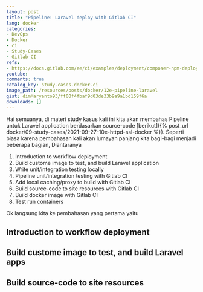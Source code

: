 ```yaml
---
layout: post
title: "Pipeline: Laravel deploy with Gitlab CI"
lang: docker
categories:
- DevOps
- Docker
- ci
- Study-Cases
- Gitlab-CI
refs: 
- https://docs.gitlab.com/ee/ci/examples/deployment/composer-npm-deploy.html
youtube: 
comments: true
catalog_key: study-cases-docker-ci
image_path: /resources/posts/docker/12e-pipeline-laravel
gist: dimMaryanto93/ff00f4fbaf9d03de33b9a9a1bd159f6a
downloads: []
---
```


Hai semuanya, di materi study kasus kali ini kita akan membahas Pipeline untuk Laravel application berdasarkan source-code [berikut]({% post_url docker/09-study-cases/2021-09-27-10e-httpd-ssl-docker %}). Seperti biasa karena pembahasan kali akan lumayan panjang kita bagi-bagi menjadi beberapa bagian, Diantaranya

1. Introduction to workflow deployment
2. Build custome image to test, and build Laravel application
3. Write unit/integration testing locally
4. Pipeline unit/integration testing with Gitlab CI
5. Add local caching/proxy to build with Gitlab CI
6. Build source-code to site resources with Gitlab CI
7. Build docker image with Gitlab CI
8. Test run containers

Ok langsung kita ke pembahasan yang pertama yaitu

## Introduction to workflow deployment



## Build custome image to test, and build Laravel apps

## Build source-code to site resources

